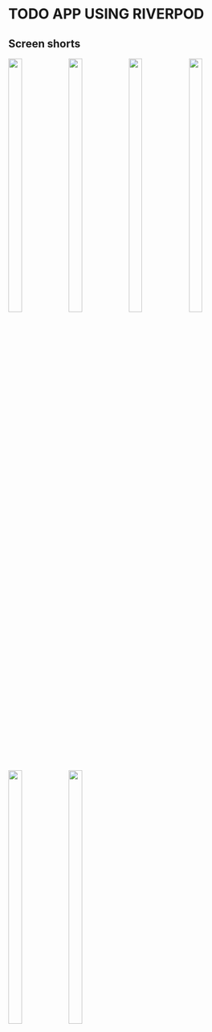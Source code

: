 # TODO APP USING RIVERPOD

## Screen shorts

<p float="center">
    <img src = "https://github.com/user-attachments/assets/feabd2c4-b7ab-4b11-8a48-ba72369caaa2" width = 23% height = 36% alt="">
    <img src = "https://github.com/user-attachments/assets/19047d75-410e-4b82-8349-3e6dbe070af8" width = 23% height = 36% alt="">
    <img src = "https://github.com/user-attachments/assets/b3d843d2-fd4c-4401-b58c-f08887d90b09" width = 23% height = 36% alt="">
    <img src = "https://github.com/user-attachments/assets/7b0e9336-84fb-4867-a904-b8430c4a20fc" width = 23% height = 36% alt="">
  </p>

<p float="center">
    <img src = "https://github.com/user-attachments/assets/e2b2d2e1-1f4f-4322-a1c5-91dd52ed9be1" width = 23% height = 36% alt="">
    <img src = "https://github.com/user-attachments/assets/16d82e37-f8ea-4e2f-b9f7-cb3de807806f" width = 23% height = 36% alt="">
  </p>
  
